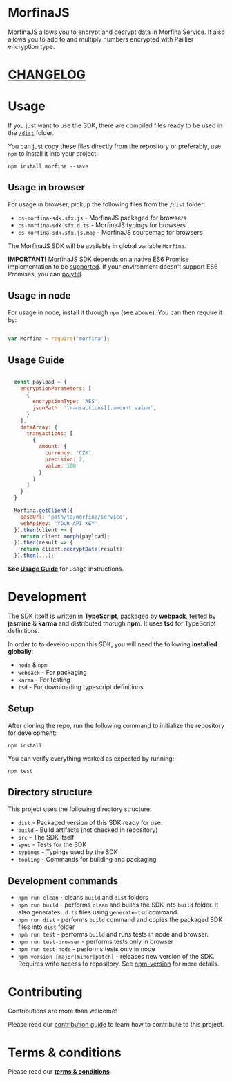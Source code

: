 # MorfinaJS

MorfinaJS allows you to encrypt and decrypt data in Morfina Service. It also allows you to add to and multiply numbers encrypted with Paillier encryption type.

# [CHANGELOG](CHANGELOG.md)

# Usage

If you just want to use the SDK, there are compiled files ready to be used in the [`/dist`](./dist) folder.

You can just copy these files directly from the repository or preferably, use `npm` to install it into your project:

```
npm install morfina --save

```

## Usage in browser
For usage in browser, pickup the following files from the `/dist` folder:
* `cs-morfina-sdk.sfx.js` - MorfinaJS packaged for browsers
* `cs-morfina-sdk.sfx.d.ts` - MorfinaJS typings for browsers
* `cs-morfina-sdk.sfx.js.map` - MorfinaJS sourcemap for browsers

The MorfinaJS SDK will be available in global variable `Morfina`.

**IMPORTANT!** MorfinaJS SDK depends on a native ES6 Promise implementation to be [supported](http://caniuse.com/promises).
If your environment doesn't support ES6 Promises, you can [polyfill](https://github.com/jakearchibald/es6-promise).

## Usage in node
For usage in node, install it through `npm` (see above). You can then require it by:

```javascript

var Morfina = require('morfina');

``` 

## Usage Guide

```js

  const payload = {
    encryptionParameters: [
      {
        encryptionType: 'AES',
        jsonPath: 'transactions[].amount.value',
      }
    ],
    dataArray: {
      transactions: [
        {
          amount: {
            currency: 'CZK',
            precision: 2,
            value: 100
          }
        }
      ]
    }
  }

  Morfina.getClient({
    baseUrl: 'path/to/morfina/service',
    webApiKey: 'YOUR_API_KEY',
  }).then(client => {
    return client.morph(payload);
  }).then(result => {
    return client.decryptData(result);
  }).then(...);

```

**See [Usage Guide](./docs/README.md)** for usage instructions.

# Development
The SDK itself is written in **TypeScript**, packaged by **webpack**, tested by **jasmine** & **karma** and distributed thorugh **npm**. It uses **tsd** for TypeScript definitions.

In order to to develop upon this SDK, you will need the following **installed globally**:

* `node` & `npm`
* `webpack` - For packaging
* `karma` - For testing
* `tsd` - For downloading typescript definitions

## Setup
After cloning the repo, run the following command to initialize the repository for development:

```
npm install
```

You can verify everything worked as expected by running:

```
npm test
```

## Directory structure
This project uses the following directory structure:

* `dist` - Packaged version of this SDK ready for use.
* `build` - Build artifacts (not checked in repository)
* `src` - The SDK itself
* `spec` - Tests for the SDK
* `typings` - Typings used by the SDK
* `tooling` - Commands for building and packaging 

## Development commands

* `npm run clean` - cleans `build` and `dist` folders
* `npm run build` - performs `clean` and builds the SDK into `build` folder. It also generates `.d.ts` files using `generate-tsd` command.
* `npm run dist` - performs `build` command and copies the packaged SDK files into `dist` folder
* `npm run test` - performs `build` and runs tests in node and browser.
* `npm run test-browser` - performs tests only in browser
* `npm run test-node` - performs tests only in node
* `npm version [major|minor|patch]` - releases new version of the SDK. Requires write access to repository. See [npm-version](https://docs.npmjs.com/cli/version) for more details. 



# Contributing
Contributions are more than welcome!

Please read our [contribution guide](CONTRIBUTING.md) to learn how to contribute to this project.

# Terms & conditions
Please read our [**terms & conditions**](LICENSE.md).